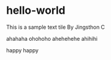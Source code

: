 # hello-world
This is a sample text tile
By Jingsthon C

ahahaha
ohohoho
ahehehehe
ahihihi

happy happy
